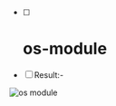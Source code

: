 - [ ] # os-module




- [ ] Result:- 

![os module](https://user-images.githubusercontent.com/113135493/191477439-0d8a3368-6406-4f64-a404-11fe82a49465.png)
